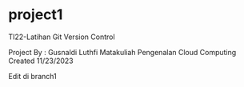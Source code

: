 # project1
TI22-Latihan Git Version Control


Project By : Gusnaldi Luthfi
Matakuliah Pengenalan Cloud Computing
Created 11/23/2023

Edit di branch1